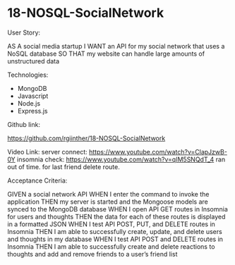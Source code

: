 # 18-NOSQL-SocialNetwork

User Story:

AS A social media startup
I WANT an API for my social network that uses a NoSQL database
SO THAT my website can handle large amounts of unstructured data


Technologies: 
- MongoDB
- Javascript
- Node.js
- Express.js


Github link: 

https://github.com/rgiinther/18-NOSQL-SocialNetwork

Video Link: 
server connect: https://www.youtube.com/watch?v=ClapJzwB-0Y
insomnia check: https://www.youtube.com/watch?v=qIM5SNQdT_4 
    ran out of time. for last friend delete route. 

Acceptance Criteria: 

GIVEN a social network API
WHEN I enter the command to invoke the application
THEN my server is started and the Mongoose models are synced to the MongoDB database
WHEN I open API GET routes in Insomnia for users and thoughts
THEN the data for each of these routes is displayed in a formatted JSON
WHEN I test API POST, PUT, and DELETE routes in Insomnia
THEN I am able to successfully create, update, and delete users and thoughts in my database
WHEN I test API POST and DELETE routes in Insomnia
THEN I am able to successfully create and delete reactions to thoughts and add and remove friends to a user’s friend list

